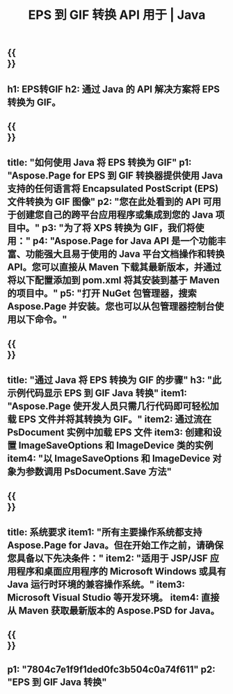 ﻿---
translation: true
template: /_templates/_conversion-child-java.md
title: EPS 到 GIF 转换 API 用于 | Java
url: /java/conversion/eps-to-gif/
description: EPS 格式到 GIF 文件的示例 Java 转换代码。使用此示例代码在任何基于 Web 或桌面 Java 的应用程序中将 EPS 转换为 GIF。
informat: EPS
outformat: GIF
otherformats: XPS PS
---

{{<section banner>}}
---
h1: EPS转GIF
h2: 通过 Java 的 API 解决方案将 EPS 转换为 GIF。
---

{{<section overview>}}
---
title: "如何使用 Java 将 EPS 转换为 GIF"
p1: "Aspose.Page for EPS 到 GIF 转换器提供使用 Java 支持的任何语言将 Encapsulated PostScript (EPS) 文件转换为 GIF 图像"
p2: "您在此处看到的 API 可用于创建您自己的跨平台应用程序或集成到您的 Java 项目中。"
p3: "为了将 XPS 转换为 GIF，我们将使用："
p4: "Aspose.Page for Java API 是一个功能丰富、功能强大且易于使用的 Java 平台文档操作和转换 API。您可以直接从 Maven 下载其最新版本，并通过将以下配置添加到 pom.xml 将其安装到基于 Maven 的项目中。"
p5: "打开 NuGet 包管理器，搜索 Aspose.Page 并安装。您也可以从包管理器控制台使用以下命令。"
---

{{<section feature1>}}
---
title: "通过 Java 将 EPS 转换为 GIF 的步骤"
h3: "此示例代码显示 EPS 到 GIF Java 转换"
item1: "Aspose.Page 使开发人员只需几行代码即可轻松加载 EPS 文件并将其转换为 GIF。"
item2: 通过流在 PsDocument 实例中加载 EPS 文件
item3: 创建和设置 ImageSaveOptions 和 ImageDevice 类的实例
item4: "以 ImageSaveOptions 和 ImageDevice 对象为参数调用 PsDocument.Save 方法"
---

{{<section feature2>}}
---
title: 系统要求
item1: "所有主要操作系统都支持 Aspose.Page for Java。但在开始工作之前，请确保您具备以下先决条件："
item2: "适用于 JSP/JSF 应用程序和桌面应用程序的 Microsoft Windows 或具有 Java 运行时环境的兼容操作系统。"
item3: Microsoft Visual Studio 等开发环境。
item4: 直接从 Maven 获取最新版本的 Aspose.PSD for Java。
---

{{<section gist>}}
---
p1: "7804c7e1f9f1ded0fc3b504c0a74f611"
p2: "EPS 到 GIF Java 转换"
---

